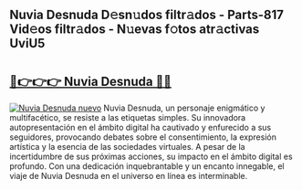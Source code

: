 ## Nuvia Desnuda D𝚎sn𝚞dos filtr𝚊dos - Parts-817 Vid𝚎os filtr𝚊dos - N𝚞evas f𝚘tos atr𝚊ctivas UviU5

# <h2><a href="http://mb9u1cj.tromn.icu/?c=Nuvia+Desnuda">🔗👉👉👉 Nuvia Desnuda 🔗🔗</a></h2>

[![Nuvia Desnuda nuevo](https://i.imgur.com/pEAQMta.gif)](http://mb9u1cj.tromn.icu/?c=Nuvia+Desnuda)
Nuvia Desnuda, un personaje enigmático y multifacético, se resiste a las etiquetas simples. Su innovadora autopresentación en el ámbito digital ha cautivado y enfurecido a sus seguidores, provocando debates sobre el consentimiento, la expresión artística y la esencia de las sociedades virtuales. A pesar de la incertidumbre de sus próximas acciones, su impacto en el ámbito digital es profundo. Con una dedicación inquebrantable y un encanto innegable, el viaje de Nuvia Desnuda en el universo en línea es interminable.

